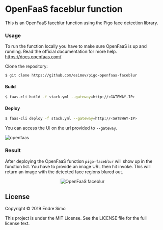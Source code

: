 # OpenFaaS faceblur function

This is an OpenFaaS faceblur function using the Pigo face detection library.

### Usage
To run the function locally you have to make sure OpenFaaS is up and running. Read the official documentation for more help. https://docs.openfaas.com/

Clone the repository:
```bash
$ git clone https://github.com/esimov/pigo-openfaas-faceblur
```

#### Build
```bash 
$ faas-cli build -f stack.yml --gateway=http://<GATEWAY-IP>
```

#### Deploy
```bash 
$ faas-cli deploy -f stack.yml --gateway=http://<GATEWAY-IP>
```

You can access the UI on the url provided to `--gateway`. 

![openfaas](https://user-images.githubusercontent.com/883386/58369734-563f5300-7f07-11e9-9a04-72c4d986abc3.png)

### Result
After deploying the OpenFaaS function `pigo-faceblur` will show up in the function list. You have to provide an image URL then hit invoke. This will return an image with the detected face regions blured out.

<p align="center">
<img src="https://user-images.githubusercontent.com/883386/58369719-0791b900-7f07-11e9-9914-52391da1f75b.jpg" title="OpenFaaS faceblur"/>
</p>

## License

Copyright © 2019 Endre Simo

This project is under the MIT License. See the LICENSE file for the full license text.

